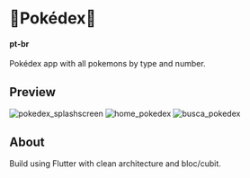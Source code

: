 # 🌟**Pokédex**🌟
#### pt-br
Pokédex app with all pokemons by type and number.

## **Preview**
![pokedex_splashscreen](https://user-images.githubusercontent.com/54691110/180054088-c047f092-8d3c-41f9-8976-e644d8db68b8.png)
![home_pokedex](https://user-images.githubusercontent.com/54691110/181288051-ebb32c7d-dc00-4c14-ae46-036f0b394dbd.png)
![busca_pokedex](https://user-images.githubusercontent.com/54691110/181288045-3ce74380-b00a-4719-b27e-b5fad9eedf08.png)

## **About**
Build using Flutter with clean architecture and bloc/cubit.
